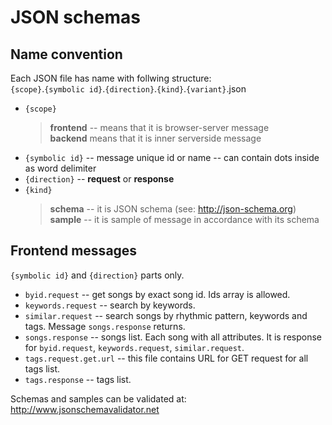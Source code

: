 # JSON schemas
## Name convention
Each JSON file has name with follwing structure:  
    `{scope}`.`{symbolic id}`.`{direction}`.`{kind}`.`{variant}`.json
- `{scope}`
  > __frontend__ -- means that it is browser-server message  
  > __backend__ means that it is inner serverside message  
- `{symbolic id}` -- message unique id or name -- can contain dots inside as word delimiter
- `{direction}` -- __request__ or __response__
- `{kind}`
  > __schema__ -- it is JSON schema (see: http://json-schema.org)  
  > __sample__ -- it is sample of message in accordance with its schema  

## Frontend messages
`{symbolic id}` and `{direction}` parts only. 
- `byid.request` -- get songs by exact song id. Ids array is allowed.
- `keywords.request` -- search by keywords.
- `similar.request` -- search songs by rhythmic pattern, keywords and tags. Message `songs.response` returns.
- `songs.response` -- songs list. Each song with all attributes. It is response for `byid.request`, `keywords.request`, `similar.request`.
- `tags.request.get.url` -- this file contains URL for GET request for all tags list.
- `tags.response` -- tags list.

Schemas and samples can be validated at: http://www.jsonschemavalidator.net

